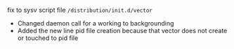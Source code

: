 fix to sysv script file `/distribution/init.d/vector`

* Changed daemon call for a working to backgrounding
* Added the new line pid file creation because that vector does not create or touched to pid file
